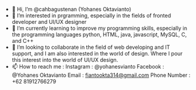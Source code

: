 - 👋 Hi, I’m @cahbagustenan (Yohanes Oktavianto)
- 👀 I’m interested in prgramming, especially in the fields of fronted developer and UI/UX designer
- 🌱 I’m currently learning to improve my programming skills, especially in the programming languages python, HTML, java, javascript, MySQL, C, and C++ 
- 💞️ I’m looking to collaborate in the field of web developing and IT support, and I am also interested in the world of design. Where I pour this interest into the world of UI/UX design.
- 📫 How to reach me :
  Instagram : @yohanesvianto
  Facebook  : @Yohanes Oktavianto
  Email     : fiantookta314@gmail.com
  Phone Number : +62 81912766279


<!---
cahbagustenan/cahbagustenan is a ✨ special ✨ repository because its `README.md` (this file) appears on your GitHub profile.
You can click the Preview link to take a look at your changes.
--->

